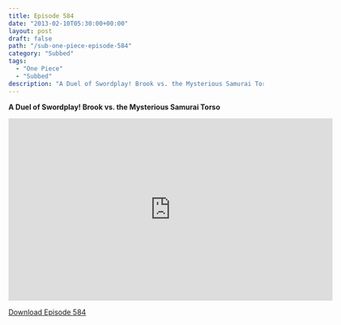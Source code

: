 ```yaml
---
title: Episode 584
date: "2013-02-10T05:30:00+00:00"
layout: post
draft: false
path: "/sub-one-piece-episode-584"
category: "Subbed"
tags:
  - "One Piece"
  - "Subbed"
description: "A Duel of Swordplay! Brook vs. the Mysterious Samurai Torso"
---
```


**A Duel of Swordplay! Brook vs. the Mysterious Samurai Torso**

<iframe width="640" height="360" src="https://www.rapidvideo.com/e/G6FRPFJZ4G" frameborder="0" marginwidth=0 marginheight=0 scrolling=no allowfullscreen></iframe>

<a href="http://ouo.io/qs/eCodkFEQ?s=https://rapidvid.to/d/https://www.rapidvideo.com/e/G6FRPFJZ4G">Download Episode 584</a>
